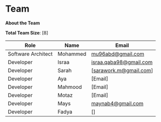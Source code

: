 # Team

**About the Team**

**Total Team Size**: \[8]

| Role               | Name     | Email                                                   |
| ------------------ | -------- | ------------------------------------------------------- |
| Software Architect | Mohammed | [mu96abd@gmail.com](mailto:mu96abd@gmail.com)           |
| Developer          | Israa    | [israa.qaba98@gmail.com](mailto:israa.qaba98@gmail.com) |
| Developer          | Sarah    | \[[sarawork.m@gmail.com](mailto:sarawork.m@gmail.com)]  |
| Developer          | Aya      | \[Email]                                                |
| Developer          | Mahmood  | \[Email]                                                |
| Developer          | Motaz    | \[Email]                                                |
| Developer          | Mays     | [maynab4@gmail.com](mailto:maynab4@gmail.com)           |
| Developer          | Fadya    | \[]                                                     |
